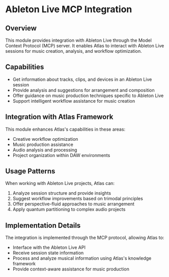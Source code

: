 # Ableton Live MCP Integration

## Overview

This module provides integration with Ableton Live through the Model Context Protocol (MCP) server. It enables Atlas to interact with Ableton Live sessions for music creation, analysis, and workflow optimization.

## Capabilities

- Get information about tracks, clips, and devices in an Ableton Live session
- Provide analysis and suggestions for arrangement and composition
- Offer guidance on music production techniques specific to Ableton Live
- Support intelligent workflow assistance for music creation

## Integration with Atlas Framework

This module enhances Atlas's capabilities in these areas:
- Creative workflow optimization
- Music production assistance
- Audio analysis and processing
- Project organization within DAW environments

## Usage Patterns

When working with Ableton Live projects, Atlas can:
1. Analyze session structure and provide insights
2. Suggest workflow improvements based on trimodal principles
3. Offer perspective-fluid approaches to music arrangement
4. Apply quantum partitioning to complex audio projects

## Implementation Details

The integration is implemented through the MCP protocol, allowing Atlas to:
- Interface with the Ableton Live API
- Receive session state information
- Process and analyze musical information using Atlas's knowledge framework
- Provide context-aware assistance for music production
